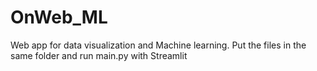 # OnWeb_ML
Web app for data visualization and Machine learning.
Put the files in the same folder and run main.py with Streamlit

